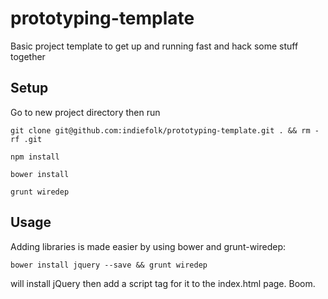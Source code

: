 # prototyping-template

Basic project template to get up and running fast and hack some stuff together

## Setup

Go to new project directory then run

    git clone git@github.com:indiefolk/prototyping-template.git . && rm -rf .git

    npm install

    bower install

    grunt wiredep

## Usage

Adding libraries is made easier by using bower and grunt-wiredep:

    bower install jquery --save && grunt wiredep

will install jQuery then add a script tag for it to the index.html page. Boom.
